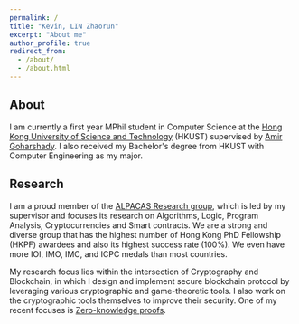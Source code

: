 ```yaml
---
permalink: /
title: "Kevin, LIN Zhaorun"
excerpt: "About me"
author_profile: true
redirect_from: 
  - /about/
  - /about.html
---
```


## About
I am currently a first year MPhil student in Computer Science at the [Hong Kong University of Science and Technology](https://hkust.edu.hk) (HKUST) supervised by [Amir Goharshady](https://amir.goharshady.com). I also received my Bachelor's degree from HKUST with Computer Engineering as my major.

## Research
I am a proud member of the [ALPACAS Research group](https://amir.goharshady.com/alpacas-research-group), which is led by my supervisor and focuses its research on Algorithms, Logic, Program Analysis, Cryptocurrencies and Smart contracts. We are a strong and diverse group that has the highest number of Hong Kong PhD Fellowship (HKPF) awardees and also its highest success rate (100%). We even have more IOI, IMO, IMC, and ICPC medals than most countries.

My research focus lies within the intersection of Cryptography and Blockchain, in which I design and implement secure blockchain protocol by leveraging various cryptographic and game-theoretic tools. I also work on the cryptographic tools themselves to improve their security. One of my recent focuses is [Zero-knowledge proofs](https://en.wikipedia.org/wiki/Zero-knowledge_proof).

